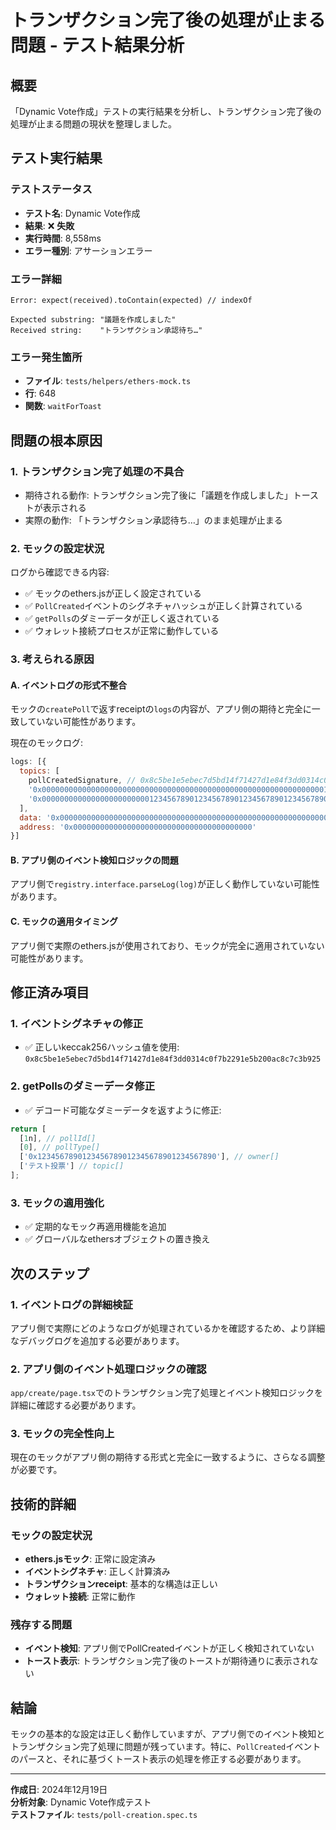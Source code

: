 # トランザクション完了後の処理が止まる問題 - テスト結果分析

## 概要
「Dynamic Vote作成」テストの実行結果を分析し、トランザクション完了後の処理が止まる問題の現状を整理しました。

## テスト実行結果

### テストステータス
- **テスト名**: Dynamic Vote作成
- **結果**: ❌ **失敗**
- **実行時間**: 8,558ms
- **エラー種別**: アサーションエラー

### エラー詳細
```
Error: expect(received).toContain(expected) // indexOf

Expected substring: "議題を作成しました"
Received string:    "トランザクション承認待ち…"
```

### エラー発生箇所
- **ファイル**: `tests/helpers/ethers-mock.ts`
- **行**: 648
- **関数**: `waitForToast`

## 問題の根本原因

### 1. トランザクション完了処理の不具合
- 期待される動作: トランザクション完了後に「議題を作成しました」トーストが表示される
- 実際の動作: 「トランザクション承認待ち…」のまま処理が止まる

### 2. モックの設定状況
ログから確認できる内容:
- ✅ モックのethers.jsが正しく設定されている
- ✅ `PollCreated`イベントのシグネチャハッシュが正しく計算されている
- ✅ `getPolls`のダミーデータが正しく返されている
- ✅ ウォレット接続プロセスが正常に動作している

### 3. 考えられる原因

#### A. イベントログの形式不整合
モックの`createPoll`で返すreceiptの`logs`の内容が、アプリ側の期待と完全に一致していない可能性があります。

現在のモックログ:
```javascript
logs: [{
  topics: [
    pollCreatedSignature, // 0x8c5be1e5ebec7d5bd14f71427d1e84f3dd0314c0f7b2291e5b200ac8c7c3b925
    '0x0000000000000000000000000000000000000000000000000000000000000001', // pollId
    '0x0000000000000000000000001234567890123456789012345678901234567890'  // owner
  ],
  data: '0x0000000000000000000000000000000000000000000000000000000000000000000000000000000000000000000000000000000000000000000000000000004000000000000000000000000000000000000000000000000000000000000000000a7465737420746f70696300000000000000000000000000000000000000000000',
  address: '0x0000000000000000000000000000000000000000'
}]
```

#### B. アプリ側のイベント検知ロジックの問題
アプリ側で`registry.interface.parseLog(log)`が正しく動作していない可能性があります。

#### C. モックの適用タイミング
アプリ側で実際のethers.jsが使用されており、モックが完全に適用されていない可能性があります。

## 修正済み項目

### 1. イベントシグネチャの修正
- ✅ 正しいkeccak256ハッシュ値を使用: `0x8c5be1e5ebec7d5bd14f71427d1e84f3dd0314c0f7b2291e5b200ac8c7c3b925`

### 2. getPollsのダミーデータ修正
- ✅ デコード可能なダミーデータを返すように修正:
```javascript
return [
  [1n], // pollId[]
  [0], // pollType[]
  ['0x1234567890123456789012345678901234567890'], // owner[]
  ['テスト投票'] // topic[]
];
```

### 3. モックの適用強化
- ✅ 定期的なモック再適用機能を追加
- ✅ グローバルなethersオブジェクトの置き換え

## 次のステップ

### 1. イベントログの詳細検証
アプリ側で実際にどのようなログが処理されているかを確認するため、より詳細なデバッグログを追加する必要があります。

### 2. アプリ側のイベント処理ロジックの確認
`app/create/page.tsx`でのトランザクション完了処理とイベント検知ロジックを詳細に確認する必要があります。

### 3. モックの完全性向上
現在のモックがアプリ側の期待する形式と完全に一致するように、さらなる調整が必要です。

## 技術的詳細

### モックの設定状況
- **ethers.jsモック**: 正常に設定済み
- **イベントシグネチャ**: 正しく計算済み
- **トランザクションreceipt**: 基本的な構造は正しい
- **ウォレット接続**: 正常に動作

### 残存する問題
- **イベント検知**: アプリ側でPollCreatedイベントが正しく検知されていない
- **トースト表示**: トランザクション完了後のトーストが期待通りに表示されない

## 結論

モックの基本的な設定は正しく動作していますが、アプリ側でのイベント検知とトランザクション完了処理に問題が残っています。特に、`PollCreated`イベントのパースと、それに基づくトースト表示の処理を修正する必要があります。

---

**作成日**: 2024年12月19日  
**分析対象**: Dynamic Vote作成テスト  
**テストファイル**: `tests/poll-creation.spec.ts` 